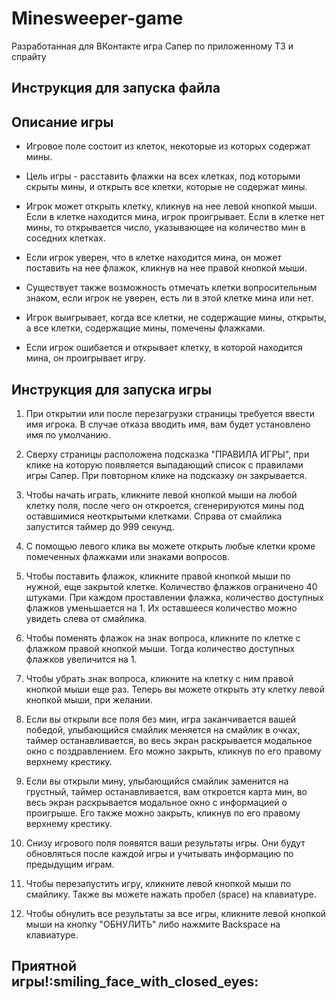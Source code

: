 # Minesweeper-game

Разработанная для ВКонтакте игра Сапер по приложенному ТЗ и спрайту

## Инструкция для запуска файла

## Описание игры

- Игровое поле состоит из клеток, некоторые из которых содержат мины.

- Цель игры - расставить флажки на всех клетках, под которыми скрыты мины, и открыть все клетки, которые не содержат мины.

- Игрок может открыть клетку, кликнув на нее левой кнопкой мыши. Если в клетке находится мина, игрок проигрывает. Если в клетке нет мины, то открывается число, указывающее на количество мин в соседних клетках.

- Если игрок уверен, что в клетке находится мина, он может поставить на нее флажок, кликнув на нее правой кнопкой мыши.

- Существует также возможность отмечать клетки вопросительным знаком, если игрок не уверен, есть ли в этой клетке мина или нет.

- Игрок выигрывает, когда все клетки, не содержащие мины, открыты, а все клетки, содержащие мины, помечены флажками.

- Если игрок ошибается и открывает клетку, в которой находится мина, он проигрывает игру.

## Инструкция для запуска игры

1. При открытии или после перезагрузки страницы требуется ввести имя игрока. В случае отказа вводить имя, вам будет установлено имя по умолчанию.

2. Сверху страницы расположена подсказка "ПРАВИЛА ИГРЫ", при клике на которую появляется выпадающий список с правилами игры Сапер. При повторном клике на подсказку он закрывается.

3. Чтобы начать играть, кликните левой кнопкой мыши на любой клетку поля, после чего он откроется, сгенерируются мины под оставшимися неоткрытыми клетками. Справа от смайлика запустится таймер до 999 секунд.

4. С помощью левого клика вы можете открыть любые клетки кроме помеченных флажками или знаками вопросов.

5. Чтобы поставить флажок, кликните правой кнопкой мыши по нужной, еще закрытой клетке. Количество флажков ограничено 40 штуками. При каждом проставлении флажка, количество доступных флажков уменьшается на 1. Их оставшееся количество можно увидеть слева от смайлика.

6. Чтобы поменять флажок на знак вопроса, кликните по клетке с флажком правой кнопкой мыши. Тогда количество доступных флажков увеличится на 1.

7. Чтобы убрать знак вопроса, кликните на клетку с ним правой кнопкой мыши еще раз. Теперь вы можете открыть эту клетку левой кнопкой мыши, при желании.

8. Если вы открыли все поля без мин, игра заканчивается вашей победой, улыбающийся смайлик меняется на смайлик в очках, таймер останавливается, во весь экран раскрывается модальное окно с поздравлением. Его можно закрыть, кликнув по его правому верхнему крестику.

9. Если вы открыли мину, улыбающийся смайлик заменится на грустный, таймер останавливается, вам откроется карта мин, во весь экран раскрывается модальное окно с информацией о проигрыше. Его также можно закрыть, кликнув по его правому верхнему крестику.

10. Снизу игрового поля появятся ваши результаты игры. Они будут обновляться после каждой игры и учитывать информацию по предыдущим играм.

11. Чтобы перезапустить игру, кликните левой кнопкой мыши по смайлику. Также вы можете нажать пробел (space) на клавиатуре.

12. Чтобы обнулить все результаты за все игры, кликните левой кнопкой мыши на кнопку "ОБНУЛИТЬ" либо нажмите Backspace на клавиатуре.

## Приятной игры!:smiling_face_with_closed_eyes:
